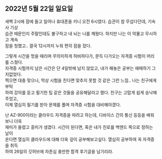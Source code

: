## **2022년 5월 22일 일요일**

새벽 2시에 잠에 들고 일어나 휴대폰을 키니 오전 6시였다. 습관이 참 무섭다던데, 기숙사 기상  
습관 때문인지 주말인데도 불구하고 내 뇌는 나를 깨웠다. 하지만 나는 이 악물고 무시하고 계속  
잠을 청했고.. 결국 12시까지 누워 편히 잠을 잤다.  

그렇게 시간을 멍을 때리며 무의미하게 허비하다가, 문득 다가오는 자격증 시험이 머리를 스쳤다.  
자격증 시험까지 남은 시간은 단 4일밖에 남지 않았고, 내가 해놓은 공부는 애매하기 그지없었다.  
찍으면 대충 맞으나, 막상 시험을 친다면 맞추지 못할 것 같은 그런 느낌.. 나는 친구에게 부탁  
하여 강의를 듣고 필기한 팁 같은 것들을 공유해달라고 했다. 친구는 고맙게 쉽게 승낙해주었고,  
이제 열심히 필기를 받아 문제를 풀며 자격증 시험을 대비해야겠다.  

난 AZ-900이라는 클라우드 자격증을 따려고 하는데, 디바이스 간의 통신 등등을 배워보니 더욱  
재미가 들렸고 흥미가 생겼다. 시간이 된다면, 혹은 내가 진로를 백엔드 쪽으로 정하는 날이  
온다면 열심히 클라우드에 대해 더욱 깊이 공부해보고싶다. 열심히 공부하여 꼭 자격증을 취득  
하여 26일의 깃허브에 자존심 충만한 합격 후기글을 남기리라.